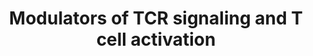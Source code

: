 ---
annotations:
- type: Pathway Ontology
  value: signaling pathway
- type: Pathway Ontology
  value: T cell receptor signaling pathway
- type: Cell Type Ontology
  value: T cell
authors:
- Khanspers
description: Modulators of TCR signaling and T cell activation from a genome-wide
  screen, with positive regulators on the left and negative regulators on the right
  (known and unknown).  Adapted from figure 2F from [https://pubmed.ncbi.nlm.nih.gov/30449619/
  Shifrut et al.], and originally adapted from [http://www.ncbi.nlm.nih.gov/pubmed/20067622
  NetPath].
last-edited: 2021-03-11
organisms:
- Homo sapiens
redirect_from:
- /index.php/Pathway:WP5072
- /instance/WP5072
schema-jsonld:
- '@context': https://schema.org/
  '@id': https://wikipathways.github.io/pathways/WP5072.html
  '@type': Dataset
  creator:
    '@type': Organization
    name: WikiPathways
  description: Modulators of TCR signaling and T cell activation from a genome-wide
    screen, with positive regulators on the left and negative regulators on the right
    (known and unknown).  Adapted from figure 2F from [https://pubmed.ncbi.nlm.nih.gov/30449619/
    Shifrut et al.], and originally adapted from [http://www.ncbi.nlm.nih.gov/pubmed/20067622
    NetPath].
  keywords:
  - CD8A
  - IKBKG
  - SMARCB1
  - CHUK
  - LAT
  - CDKN1B
  - RELA
  - SOCS1
  - NFKB1
  - CD3E
  - RNF7
  - AGO1
  - PLCG1
  - PDPK1
  - DGKZ
  - TNFAIP3
  - TMEM222
  - TRAF6
  - REL
  - PRKCQ
  - SH2D1A
  - CD3G
  - MAP4K1
  - CBLB
  - NFKBIA
  - CD5
  - TRB BETA
  - PTPN6
  - ZFP36L1
  - MAP3K14
  - ZAP70
  - RASA2
  - MAP3K8
  - IKBKB
  - SH2B3
  - CD28
  - MEF2D
  - DGKA
  - PIK3R1
  - LCP2
  - UBASH3A
  - RHOH
  - TCEB2
  - LCK
  - VAV1
  - TRA ALPHA
  - BCL10
  - CD247
  - CARD11
  - FIBP
  - CUL5
  - GRB2
  - ITK
  - PCBP2
  - GRAP2
  - MALT1
  - AKT1
  - GNA13
  - NDUFB10
  - DAG
  - CD3D
  - PIK3R2
  - ARIH2
  - RPRD1B
  license: CC0
  name: Modulators of TCR signaling and T cell activation
seo: CreativeWork
title: Modulators of TCR signaling and T cell activation
wpid: WP5072
---